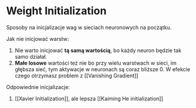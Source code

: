 # Weight Initialization

Sposoby na inicjalizacje wag w sieciach neuronowych na początku.

Jak nie inicjować warstw:
1. Nie warto inicjować **tą samą wartością**, bo każdy neuron będzie tak samo działał.
2. **Małe losowe** wartości też nie bo przy wielu warstwach w sieci, im głębsza sieć, tym aktywacje w neuronach są coraz bliższe 0. W efekcie czego otrzymasz problem z [[Vanishing Gradient]]

Odpowiednie inicjalizacje:

1. [[Xavier Initialization]], ale lepsza [[Kaiming He initialization]]